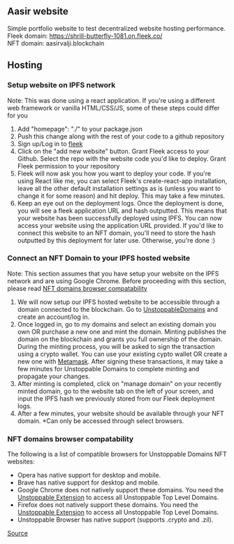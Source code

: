 ## Aasir website

Simple portfolio website to test decentralized website hosting performance.\
Fleek domain: https://shrill-butterfly-1081.on.fleek.co/ \
NFT domain: aasirvalji.blockchain

## Hosting

### Setup website on IPFS network

Note: This was done using a react application. If you're using a different web framework or vanilla HTML/CSS/JS, some of these steps could differ for you

1. Add "homepage": "./" to your package.json
2. Push this change along with the rest of your code to a github repository
3. Sign up/Log in to [fleek](https://fleek.co/)
4. Click on the "add new website" button. Grant Fleek access to your Github. Select the repo with the website code you'd like to deploy. Grant Fleek permission to your repository
5. Fleek will now ask you how you want to deploy your code. If you're using React like me, you can select Fleek's create-react-app installation, leave all the other default installation settings as is (unless you want to change it for some reason) and hit deploy. This may take a few minutes.
6. Keep an eye out on the deployment logs. Once the deployment is done, you will see a fleek application URL and hash outputted. This means that your website has been successfully deployed using IPFS. You can now access your website using the application URL provided. If you'd like to connect this website to an NFT domain, you'll need to store the hash outputted by this deployment for later use. Otherwise, you're done :)

### Connect an NFT Domain to your IPFS hosted website

Note: This section assumes that you have setup your website on the IPFS network and are using Google Chrome. Before proceeding with this section, please read [NFT domains browser compatability](#nft-domains-browser-compatability)

1. We will now setup our IPFS hosted website to be accessible through a domain connected to the blockchain. Go to [UnstoppableDomains](https://unstoppabledomains.com/) and create an account/log in.
2. Once logged in, go to my domains and select an existing domain you own OR purchase a new one and mint the domain. Minting publishes the domain on the blockchain and grants you full ownership of the domain. During the minting process, you will be asked to sign the transaction using a crypto wallet. You can use your existing cypto wallet OR create a new one with [Metamask](https://chrome.google.com/webstore/detail/metamask/nkbihfbeogaeaoehlefnkodbefgpgknn?hl=en). After signing these transactions, it may take a few minutes for Unstoppable Domains to complete minting and propagate your changes.
3. After minting is completed, click on "manage domain" on your recently minted domain, go to the website tab on the left of your screen, and input the IPFS hash we previously stored from our Fleek deployment logs.
4. After a few minutes, your website should be available through your NFT domain. \*Can only be accessed through select browsers.

### NFT domains browser compatability

The following is a list of compatible browsers for Unstoppable Domains NFT websites:

- Opera has native support for desktop and mobile.
- Brave has native support for desktop and mobile.
- Google Chrome does not natively support these domains. You need the [Unstoppable Extension](https://chrome.google.com/webstore/detail/unstoppable-extension/beelkklmblgdljamcmoffgfbdddfpnnl?hl=en) to access all Unstoppable Top Level Domains.
- Firefox does not natively support these domains. You need the [Unstoppable Extension](https://addons.mozilla.org/en-CA/firefox/addon/unstoppable-extension/) to access all Unstoppable Top Level Domains.
- Unstoppable Browser has native support (supports .crypto and .zil).

[Source](https://docs.unstoppabledomains.com/use-cases/support-ud-browser/)
